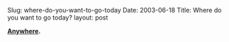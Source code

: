 Slug: where-do-you-want-to-go-today
Date: 2003-06-18
Title: Where do you want to go today?
layout: post

<b><a href="http://www.maximog.com/">Anywhere</a>.</b>
